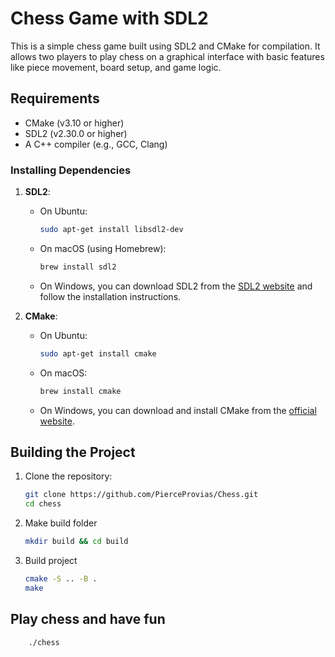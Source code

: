 # Chess Game with SDL2

This is a simple chess game built using SDL2 and CMake for compilation. It allows two players to play chess on a graphical interface with basic features like piece movement, board setup, and game logic.

## Requirements

- CMake (v3.10 or higher)
- SDL2 (v2.30.0 or higher)
- A C++ compiler (e.g., GCC, Clang)

### Installing Dependencies

1. **SDL2**:
    - On Ubuntu:
      ```bash
      sudo apt-get install libsdl2-dev
      ```
    - On macOS (using Homebrew):
      ```bash
      brew install sdl2
      ```
    - On Windows, you can download SDL2 from the [SDL2 website](https://libsdl.org/download-2.26.php) and follow the installation instructions.

2. **CMake**:
    - On Ubuntu:
      ```bash
      sudo apt-get install cmake
      ```
    - On macOS:
      ```bash
      brew install cmake
      ```
    - On Windows, you can download and install CMake from the [official website](https://cmake.org/download/).

## Building the Project

1. Clone the repository:
   ```bash
   git clone https://github.com/PierceProvias/Chess.git
   cd chess

2. Make build folder
    ```bash
    mkdir build && cd build

3. Build project
    ```bash
    cmake -S .. -B .
    make

## Play chess and have fun

```bash
    ./chess
